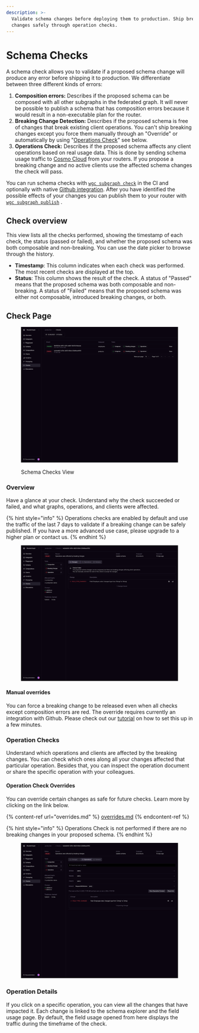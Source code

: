 ```yaml
---
description: >-
  Validate schema changes before deploying them to production. Ship breaking
  changes safely through operation checks.
---
```


# Schema Checks

A schema check allows you to validate if a proposed schema change will produce any error before shipping it to production. We differentiate between three different kinds of errors:

1. **Composition errors:** Describes if the proposed schema can be composed with all other subgraphs in the federated graph. It will never be possible to publish a schema that has composition errors because it would result in a non-executable plan for the router.
2. **Breaking Change Detection:** Describes if the proposed schema is free of changes that break existing client operations. You can't ship breaking changes except you force them manually through an "Override" or automatically by using "[Operations Check](schema-checks.md#operation-checks)" see below.
3. **Operations Check:** Describes if the proposed schema affects any client operations based on real usage data. This is done by sending schema usage traffic to [Cosmo Cloud](../deployments-and-hosting/cosmo-cloud.md) from your routers. If you propose a breaking change and no active clients use the affected schema changes the check will pass.

You can run schema checks with [`wgc subgraph check`](../cli/subgraph/check.md) in the CI and optionally with native [Github integration](../tutorial/pr-based-workflow-for-federation.md). After you have identified the possible effects of your changes you can publish them to your router with [`wgc subgraph publish`](../cli/subgraph/publish.md)  .

## Check overview

This view lists all the checks performed, showing the timestamp of each check, the status (passed or failed), and whether the proposed schema was both composable and non-breaking. You can use the date picker to browse through the history.



* **Timestamp**: This column indicates when each check was performed. The most recent checks are displayed at the top.
* **Status**: This column shows the result of the check. A status of "Passed" means that the proposed schema was both composable and non-breaking. A status of "Failed" means that the proposed schema was either not composable, introduced breaking changes, or both.

## Check Page

<figure><img src="../.gitbook/assets/schema-checks.png" alt=""><figcaption><p>Schema Checks View</p></figcaption></figure>

### Overview

Have a glance at your check. Understand why the check succeeded or failed, and what graphs, operations, and clients were affected.

{% hint style="info" %}
Operations checks are enabled by default and use the traffic of the last 7 days to validate if a breaking change can be safely published. If you have a more advanced use case, please upgrade to a higher plan or contact us.
{% endhint %}

<figure><img src="../.gitbook/assets/schema-check-detail.png" alt=""><figcaption></figcaption></figure>

#### Manual overrides

You can force a breaking change to be released even when all checks except composition errors are red. The override requires currently an integration with Github. Please check out our [tutorial](../tutorial/pr-based-workflow-for-federation.md) on how to set this up in a few minutes.

### Operation Checks

Understand which operations and clients are affected by the breaking changes. You can check which ones along all your changes affected that particular operation. Besides that, you can inspect the operation document or share the specific operation with your colleagues.

#### Operation Check Overrides

You can override certain changes as safe for future checks. Learn more by clicking on the link below.

{% content-ref url="overrides.md" %}
[overrides.md](overrides.md)
{% endcontent-ref %}

{% hint style="info" %}
Operations Check is not performed if there are no breaking changes in your proposed schema.
{% endhint %}

<figure><img src="../.gitbook/assets/schema-check-detail-operations.png" alt=""><figcaption></figcaption></figure>

### Operation Details

If you click on a specific operation, you can view all the changes that have impacted it. Each change is linked to the schema explorer and the field usage page. By default, the field usage opened from here displays the traffic during the timeframe of the check.

